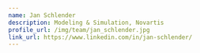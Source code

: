 ```yaml
---
name: Jan Schlender
description: Modeling & Simulation, Novartis
profile_url: /img/team/jan_schlender.jpg
link_url: https://www.linkedin.com/in/jan-schlender/
---
```

